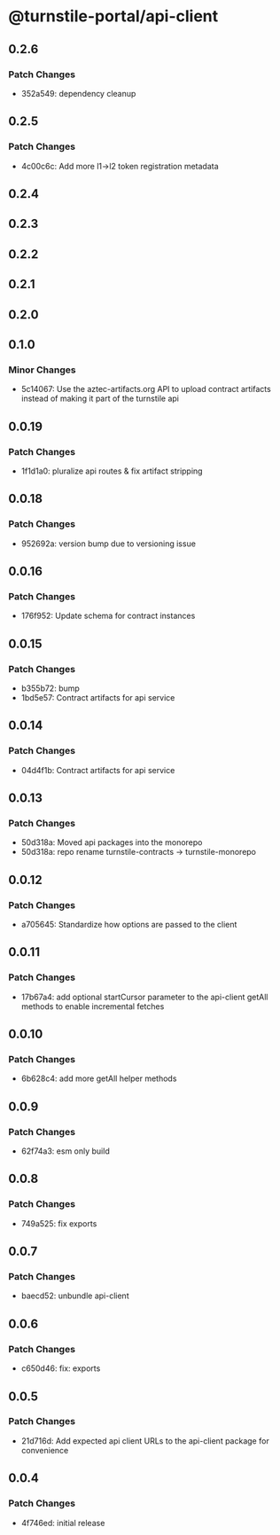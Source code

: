 # @turnstile-portal/api-client

## 0.2.6

### Patch Changes

- 352a549: dependency cleanup

## 0.2.5

### Patch Changes

- 4c00c6c: Add more l1->l2 token registration metadata

## 0.2.4

## 0.2.3

## 0.2.2

## 0.2.1

## 0.2.0

## 0.1.0

### Minor Changes

- 5c14067: Use the aztec-artifacts.org API to upload contract artifacts instead of making it part of the turnstile api

## 0.0.19

### Patch Changes

- 1f1d1a0: pluralize api routes & fix artifact stripping

## 0.0.18

### Patch Changes

- 952692a: version bump due to versioning issue

## 0.0.16

### Patch Changes

- 176f952: Update schema for contract instances

## 0.0.15

### Patch Changes

- b355b72: bump
- 1bd5e57: Contract artifacts for api service

## 0.0.14

### Patch Changes

- 04d4f1b: Contract artifacts for api service

## 0.0.13

### Patch Changes

- 50d318a: Moved api packages into the monorepo
- 50d318a: repo rename turnstile-contracts -> turnstile-monorepo

## 0.0.12

### Patch Changes

- a705645: Standardize how options are passed to the client

## 0.0.11

### Patch Changes

- 17b67a4: add optional startCursor parameter to the api-client getAll methods to enable incremental fetches

## 0.0.10

### Patch Changes

- 6b628c4: add more getAll helper methods

## 0.0.9

### Patch Changes

- 62f74a3: esm only build

## 0.0.8

### Patch Changes

- 749a525: fix exports

## 0.0.7

### Patch Changes

- baecd52: unbundle api-client

## 0.0.6

### Patch Changes

- c650d46: fix: exports

## 0.0.5

### Patch Changes

- 21d716d: Add expected api client URLs to the api-client package for convenience

## 0.0.4

### Patch Changes

- 4f746ed: initial release
